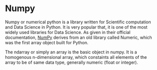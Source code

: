 <h1>Numpy</h1>
<p>Numpy or numerical python is a library written for Scientific computation and Data Science in Python. It is very popular that, it is one of the most widely used libraries for Data Science. As given in their official documentation, <a href="http://www.numpy.org/old_array_packages.html">NumPy</a> derives from an old library called Numeric, which was the first array object built for Python.</p>

The ndarray or simply an array is the basic object in numpy. It is a homogenous n-dimensional array, which constaints all elements of the array to be of same data type, generally numeric (float or integer).

